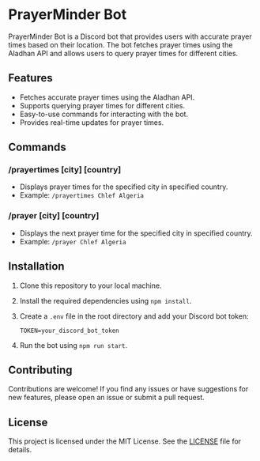 # PrayerMinder Bot

PrayerMinder Bot is a Discord bot that provides users with accurate prayer times based on their location. The bot fetches prayer times using the Aladhan API and allows users to query prayer times for different cities.

## Features

- Fetches accurate prayer times using the Aladhan API.
- Supports querying prayer times for different cities.
- Easy-to-use commands for interacting with the bot.
- Provides real-time updates for prayer times.

## Commands

### /prayertimes [city] [country]

- Displays prayer times for the specified city in specified country.
- Example: `/prayertimes Chlef Algeria`

<!-- ### /setlocation [latitude] [longitude]

- Sets the default location for prayer times.
- Example: `/setlocation 40.7128 -74.0060` -->
<!-- 
### /help

- Displays a list of available commands and their usage. -->

### /prayer [city] [country]
- Displays the next prayer time for the specified city in specified country.
- Example: `/prayer Chlef Algeria`

## Installation

1. Clone this repository to your local machine.
2. Install the required dependencies using `npm install`.
3. Create a `.env` file in the root directory and add your Discord bot token:

   ```
   TOKEN=your_discord_bot_token
   ```

4. Run the bot using `npm run start`.

## Contributing

Contributions are welcome! If you find any issues or have suggestions for new features, please open an issue or submit a pull request.

## License

This project is licensed under the MIT License. See the [LICENSE](LICENSE) file for details.
